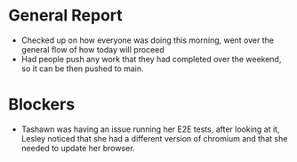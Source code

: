 # General Report
 - Checked up on how everyone was doing this morning, went over the general flow of how today will proceed 
 - Had people push any work that they had completed over the weekend, so it can be then pushed to main.

# Blockers
- Tashawn was having an issue running her E2E tests, after looking at it, Lesley noticed that she had a different version of chromium and that she needed to update her browser.
